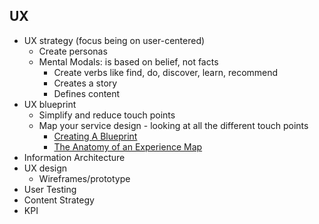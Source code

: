 ## UX

- UX strategy (focus being on user-centered)
  - Create personas
  - Mental Modals: is based on belief, not facts
    - Create verbs like find, do, discover, learn, recommend
    - Creates a story
    - Defines content
- UX blueprint
  - Simplify and reduce touch points
  - Map your service design - looking at all the different touch points
    - [Creating A Blueprint](http://www.redassociates.com/perspectives-posts/2015/10/2/great-customer-experiences-creating-a-blueprint-for-an-improved-customer-experience)
    - [The Anatomy of an Experience Map](http://adaptivepath.org/ideas/the-anatomy-of-an-experience-map/)
- Information Architecture
- UX design
  - Wireframes/prototype
- User Testing
- Content Strategy
- KPI
